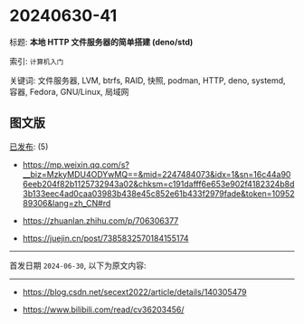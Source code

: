 # 20240630-41

标题:
**本地 HTTP 文件服务器的简单搭建 (deno/std)**

索引: `计算机入门`

关键词: 文件服务器, LVM, btrfs, RAID, 快照, podman, HTTP,
deno, systemd, 容器, Fedora, GNU/Linux, 局域网


## 图文版

[已发布](./a.md): (5)

+ <https://mp.weixin.qq.com/s?__biz=MzkyMDU4ODYwMQ==&mid=2247484073&idx=1&sn=16c44a906eeb204f82b1125732943a02&chksm=c191dafff6e653e902f4182324b8d3b133eec4ad0caa03983b438e45c852e61b433f2979fade&token=1095289306&lang=zh_CN#rd>

+ <https://zhuanlan.zhihu.com/p/706306377>

+ <https://juejin.cn/post/7385832570184155174>

----

首发日期 `2024-06-30`, 以下为原文内容:

----

+ <https://blog.csdn.net/secext2022/article/details/140305479>

+ <https://www.bilibili.com/read/cv36203456/>
